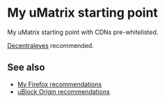 # My uMatrix starting point

My uMatrix starting point with CDNs pre-whitelisted.

[Decentraleyes](https://decentraleyes.org/) recommended.

## See also
* [My Firefox recommendations](https://github.com/theel0ja/firefox-recommendations/blob/master/README.md)
* [uBlock Origin recommendations](https://github.com/theel0ja/ubo-recommendations/blob/master/README.md)
